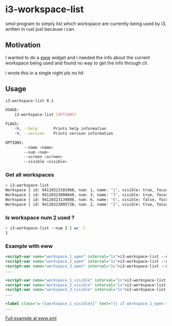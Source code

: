 # i3-workspace-list

smol program to simply list which workspace are currently being used by i3, written in rust just because i can.

## Motivation

I wanted to do a [eww](https://github.com/elkowar/eww) widget and I needed the info about the current workspace being
used and found no way to get the info through cli.

i wrote this in a single night pls no hit

## Usage

```bash
i3-workspace-list 0.1

USAGE:
    i3-workspace-list [OPTIONS]

FLAGS:
    -h, --help       Prints help information
    -V, --version    Prints version information

OPTIONS:
        --name <name>          
        --num <num>            
        --screen <screen>      
        --visible <visible> 
```

### Get all workspaces

```bash
> i3-workspace-list
Workspace { id: 94120323101968, num: 1, name: "1", visible: true, focused: false, urgent: false, rect: Rect { x: 0, y: 360, width: 1920, height: 1080 }, output: "DP-0" }
Workspace { id: 94120323098848, num: 3, name: "3", visible: true, focused: false, urgent: false, rect: Rect { x: 4480, y: 360, width: 1920, height: 1080 }, output: "HDMI-0" }
Workspace { id: 94120323139808, num: 6, name: "6", visible: false, focused: false, urgent: false, rect: Rect { x: 4480, y: 360, width: 1920, height: 1080 }, output: "HDMI-0" }
Workspace { id: 94120323095728, num: 2, name: "2", visible: true, focused: true, urgent: false, rect: Rect { x: 1920, y: 24, width: 2560, height: 1416 }, output: "DP-2" }
```

### Is workspace num 2 used ?

```bash
> i3-workspace-list --num 2 | wc -l
1
```

### Example with eww

```xml
<script-var name="workspace_1_open" interval="1s">i3-workspace-list --num 1 | wc -l</script-var>
<script-var name="workspace_2_open" interval="1s">i3-workspace-list --num 2 | wc -l</script-var>
<script-var name="workspace_3_open" interval="1s">i3-workspace-list --num 3 | wc -l</script-var>
...

<script-var name="workspace_1_visible" interval="1s">i3-workspace-list --num 1 --visible true | wc -l</script-var>
<script-var name="workspace_2_visible" interval="1s">i3-workspace-list --num 2 --visible true | wc -l</script-var>
<script-var name="workspace_3_visible" interval="1s">i3-workspace-list --num 3 --visible true | wc -l</script-var>
...

<label class="w-{{workspace_1_visible}}" text="{{ if workspace_1_open == 1 then '' else '' }}"/>
...
```

[Full example at eww.xml](https://github.com/Alaanor/dotfiles/blob/ade2559985a7ac33787df611c4ed52e2fd23fa5b/.config/eww/eww.xml)
